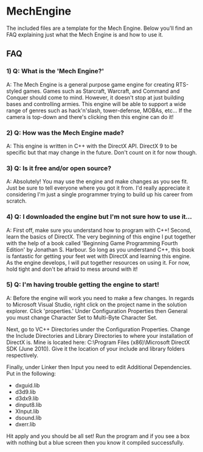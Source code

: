 # MechEngine

The included files are a template for the Mech Engine. Below you'll
find an FAQ explaining just what the Mech Engine is and how to use it. 
## FAQ

### 1) Q: What is the 'Mech Engine?'

A: The Mech Engine is a general purpose game engine for creating RTS-styled 
games. Games such as Starcraft, Warcraft, and Command and Conquer should come 
to mind. However, it doesn't stop at just building bases and controlling armies. 
This engine will be able to support a wide range of genres such as hack'n'slash,
tower-defense, MOBAs, etc... If the camera is top-down and there's clicking
then this engine can do it!

### 2) Q: How was the Mech Engine made?

A: This engine is written in C++ with the DirectX API. DirectX 9 to be specific
but that may change in the future. Don't count on it for now though.

### 3) Q: Is it free and/or open source?

A: Absolutely! You may use the engine and make changes as you see fit. Just be
sure to tell everyone where you got it from. I'd really appreciate it considering
I'm just a single programmer trying to build up his career from scratch.

### 4) Q: I downloaded the engine but I'm not sure how to use it...

A: First off, make sure you understand how to program with C++! Second, learn the basics 
of DirectX. The very beginning of this engine I put together with the help of a book
called 'Beginning Game Programming Fourth Edition' by Jonathan S. Harbour. So long as
you understand C++, this book is fantastic for getting your feet wet with DirectX and
learning this engine. As the engine develops, I will put together resources on using it.
For now, hold tight and don't be afraid to mess around with it!

### 5) Q: I'm having trouble getting the engine to start!

A: Before the engine will work you need to make a few changes. In regards to Microsoft
Visual Studio, right click on the project name in the solution explorer. Click 'properties.'
Under Configuration Properties then General you must change Character Set to Multi-Byte Character
Set. 

Next, go to VC++ Directories under the Configuration Properties. Change the Include Directories
and Library Directories to where your installation of DirectX is. Mine is located here:
C:\Program Files (x86)\Microsoft DirectX SDK (June 2010). Give it the location of your include
and library folders respectively. 

Finally, under Linker then Input you need to edit Additional Dependencies. Put in the following:

* dxguid.lib
* d3d9.lib
* d3dx9.lib
* dinput8.lib
* XInput.lib
* dsound.lib
* dxerr.lib

Hit apply and you should be all set! Run the program and if you see a box with nothing but a blue
screen then you know it compiled successfully.
